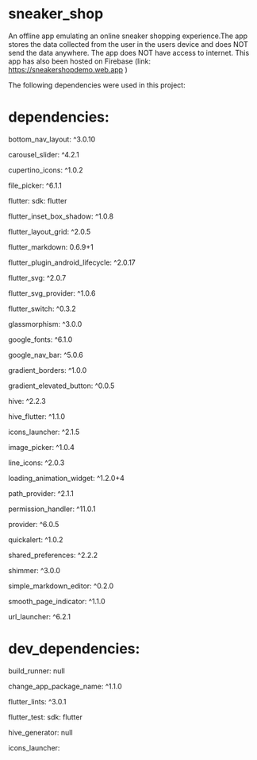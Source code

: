 # sneaker_shop

An offline app emulating an online sneaker shopping experience.The app stores the data collected from the user in the users device and does NOT send the data anywhere. The app does NOT have access to internet.
This app has also been hosted on Firebase (link: https://sneakershopdemo.web.app )

The following dependencies were used in this project:

# dependencies:
  bottom_nav_layout: ^3.0.10
  
  carousel_slider: ^4.2.1
  
  cupertino_icons: ^1.0.2
  
  file_picker: ^6.1.1
  
  flutter:
    sdk: flutter
  
  flutter_inset_box_shadow: ^1.0.8
  
  flutter_layout_grid: ^2.0.5
  
  flutter_markdown: 0.6.9+1
  
  flutter_plugin_android_lifecycle: ^2.0.17
  
  flutter_svg: ^2.0.7
  
  flutter_svg_provider: ^1.0.6
    
  flutter_switch: ^0.3.2
  
  glassmorphism: ^3.0.0
  
  google_fonts: ^6.1.0
  
  google_nav_bar: ^5.0.6
  
  gradient_borders: ^1.0.0
  
  gradient_elevated_button: ^0.0.5
  
  hive: ^2.2.3
  
  hive_flutter: ^1.1.0
  
  icons_launcher: ^2.1.5
  
  image_picker: ^1.0.4
  
  line_icons: ^2.0.3
  
  loading_animation_widget: ^1.2.0+4
  
  path_provider: ^2.1.1
  
  permission_handler: ^11.0.1
  
  provider: ^6.0.5
  
  quickalert: ^1.0.2
  
  shared_preferences: ^2.2.2
  
  shimmer: ^3.0.0
  
  simple_markdown_editor: ^0.2.0
  
  smooth_page_indicator: ^1.1.0
  
  url_launcher: ^6.2.1


# dev_dependencies:
 
  build_runner: null
  
  change_app_package_name: ^1.1.0
  
  flutter_lints: ^3.0.1
  
  flutter_test:
    sdk: flutter
  
  hive_generator: null

icons_launcher:
